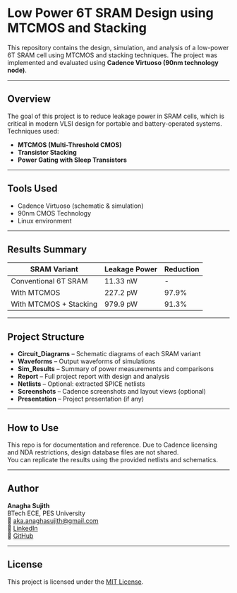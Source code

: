 # Low Power 6T SRAM Design using MTCMOS and Stacking

This repository contains the design, simulation, and analysis of a low-power 6T SRAM cell using MTCMOS and stacking techniques. The project was implemented and evaluated using **Cadence Virtuoso (90nm technology node)**.

---

## Overview

The goal of this project is to reduce leakage power in SRAM cells, which is critical in modern VLSI design for portable and battery-operated systems. Techniques used:
- **MTCMOS (Multi-Threshold CMOS)**
- **Transistor Stacking**
- **Power Gating with Sleep Transistors**

---

## Tools Used

- Cadence Virtuoso (schematic & simulation)
- 90nm CMOS Technology
- Linux environment

---

## Results Summary

| SRAM Variant | Leakage Power | Reduction |
|--------------|---------------|-----------|
| Conventional 6T SRAM | 11.33 nW | - |
| With MTCMOS | 227.2 pW | 97.9% |
| With MTCMOS + Stacking | 979.9 pW | 91.3% |

---

##  Project Structure

- **Circuit_Diagrams** – Schematic diagrams of each SRAM variant  
- **Waveforms** – Output waveforms of simulations  
- **Sim_Results** – Summary of power measurements and comparisons  
- **Report** – Full project report with design and analysis  
- **Netlists** – Optional: extracted SPICE netlists  
- **Screenshots** – Cadence screenshots and layout views (optional)  
- **Presentation** – Project presentation (if any)

---

## How to Use

This repo is for documentation and reference. Due to Cadence licensing and NDA restrictions, design database files are not shared.  
You can replicate the results using the provided netlists and schematics.

---

## Author

**Anagha Sujith**  
BTech ECE, PES University  
📧 aka.anaghasujith@gmail.com  
🔗 [LinkedIn](https://linkedin.com/in/anaghasujith)  
🔗 [GitHub](https://github.com/entropybrains)

---

## License

This project is licensed under the [MIT License](LICENSE).
